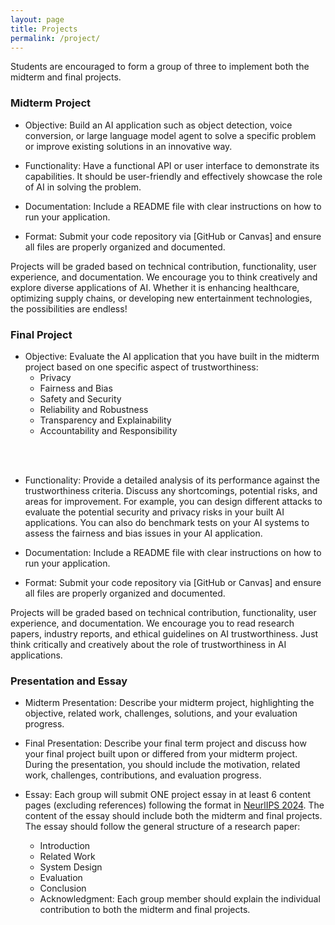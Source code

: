 ```yaml
---
layout: page
title: Projects
permalink: /project/
---
```



Students are encouraged to form a group of three to implement both the midterm and final projects.

### **Midterm Project**

* Objective: Build an AI application such as object detection, voice conversion, or large language model agent to solve a specific problem or improve existing solutions in an innovative way.

* Functionality: Have a functional API or user interface to demonstrate its capabilities. It should be user-friendly and effectively showcase the role of AI in solving the problem.

* Documentation: Include a README file with clear instructions on how to run your application.

* Format: Submit your code repository via [GitHub or Canvas] and ensure all files are properly organized and documented.

Projects will be graded based on technical contribution, functionality, user experience, and documentation. We encourage you to think creatively and explore diverse applications of AI. Whether it is enhancing healthcare, optimizing supply chains, or developing new entertainment technologies, the possibilities are endless!

### **Final Project**

* Objective: Evaluate the AI application that you have built in the midterm project based on one specific aspect of trustworthiness:
    * Privacy
    * Fairness and Bias
    * Safety and Security
    * Reliability and Robustness
    * Transparency and Explainability
    * Accountability and Responsibility
<br>
<br/>

* Functionality: Provide a detailed analysis of its performance against the trustworthiness criteria. Discuss any shortcomings, potential risks, and areas for improvement. For example, you can design different attacks to evaluate the potential security and privacy risks in your built AI applications. You can also do benchmark tests on your AI systems to assess the fairness and bias issues in your AI application.

* Documentation: Include a README file with clear instructions on how to run your application.

* Format: Submit your code repository via [GitHub or Canvas] and ensure all files are properly organized and documented.

Projects will be graded based on technical contribution, functionality, user experience, and documentation. We encourage you to read research papers, industry reports, and ethical guidelines on AI trustworthiness. Just think critically and creatively about the role of trustworthiness in AI applications.

### **Presentation and Essay**

* Midterm Presentation: Describe your midterm project, highlighting the objective, related work, challenges, solutions, and your evaluation progress.

* Final Presentation: Describe your final term project and discuss how your final project built upon or differed from your midterm project. During the presentation, you should include the motivation, related work, challenges, contributions, and evaluation progress.
    
* Essay: Each group will submit ONE project essay in at least 6 content pages (excluding references) following the format in [NeurlIPS 2024](https://www.overleaf.com/latex/templates/neurips-2024/tpsbbrdqcmsh). The content of the essay should include both the midterm and final projects. The essay should follow the general structure of a research paper:
    * Introduction
    * Related Work
    * System Design
    * Evaluation
    * Conclusion
    * Acknowledgment: Each group member should explain the individual contribution to both the midterm and final projects.